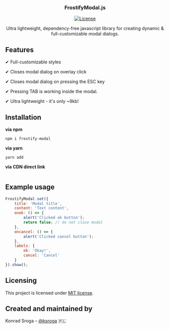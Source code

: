 <p align="center"></p>
<h3 align="center">
  FrostifyModal.js
</h3>

<p align="center">
  <a href="https://opensource.org/licenses/MIT" target="_blank" rel="noopener">
    <img src="https://img.shields.io/badge/license-MIT-blue.svg" alt="License">
  </a>
</p>

<p align="center">
Ultra lightweight, dependency-free javascript library for creating dynamic & full-customizable modal dialogs.
</p>


## Features
✔ Full-customizable styles

✔ Closes modal dialog on overlay click

✔ Closes modal dialog on pressing the ESC key

✔ Pressing TAB is working inside the modal.

✔ Ultra lightweight - it's only ~9kb!


## Installation

**via npm**
```shell
npm i frostify-modal
```

**via yarn**
```shell
yarn add 
```

**via CDN direct link**
```html

```


## Example usage
```javascript
FrostifyModal.set({
    title: 'Modal title',
    content: 'Text content',
    onok: () => {
        alert('Clicked ok button');
        return false; // do not close modal
    },
    oncancel: () => {
        alert('Clicked cancel button');
    },
    labels: {
        ok: 'Okay!',
        cancel: 'Cancel'
    }
}).show();
```

## Licensing
This project is licensed under [MIT license](https://opensource.org/licenses/MIT).



## Created and maintained by

Konrad Sroga – [@ksroga](https://github.com/ksroga) 🇵🇱
